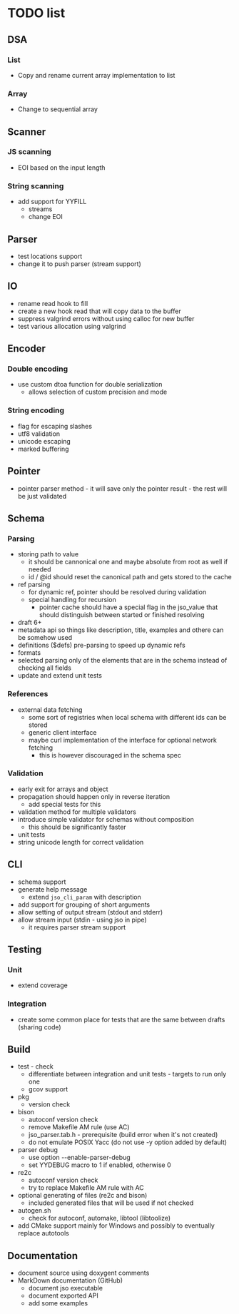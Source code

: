 # TODO list

## DSA

### List
- Copy and rename current array implementation to list

### Array
- Change to sequential array


## Scanner

### JS scanning
- EOI based on the input length

### String scanning
- add support for YYFILL
  - streams
  - change EOI


## Parser
- test locations support
- change it to push parser (stream support)


## IO
- rename read hook to fill
- create a new hook read that will copy data to the buffer
- suppress valgrind errors without using calloc for new buffer
- test various allocation using valgrind


## Encoder

### Double encoding
- use custom dtoa function for double serialization
  - allows selection of custom precision and mode

### String encoding
- flag for escaping slashes
- utf8 validation
- unicode escaping
- marked buffering


## Pointer

- pointer parser method - it will save only the pointer result - the rest will be just validated


## Schema

### Parsing
- storing path to value
  - it should be cannonical one and maybe absolute from root as well if needed
  - id / @id should reset the canonical path and gets stored to the cache
- ref parsing
  - for dynamic ref, pointer should be resolved during validation
  - special handling for recursion
    - pointer cache should have a special flag in the jso_value that should distinguish between started or finished resolving
- draft 6+
- metadata api so things like description, title, examples and othere can be somehow used
- definitions ($defs) pre-parsing to speed up dynamic refs
- formats
- selected parsing only of the elements that are in the schema instead of checking all fields
- update and extend unit tests

### References

- external data fetching
  - some sort of registries when local schema with different ids can be stored
  - generic client interface
  - maybe curl implementation of the interface for optional network fetching
    - this is however discouraged in the schema spec

### Validation

- early exit for arrays and object
- propagation should happen only in reverse iteration
  - add special tests for this
- validation method for multiple validators
- introduce simple validator for schemas without composition
  - this should be significantly faster
- unit tests
- string unicode length for correct validation

## CLI

- schema support
- generate help message
  - extend `jso_cli_param` with description
- add support for grouping of short arguments
- allow setting of output stream (stdout and stderr)
- allow stream input (stdin - using jso in pipe)
  - it requires parser stream support

## Testing

### Unit
- extend coverage

### Integration
- create some common place for tests that are the same between drafts (sharing code)

## Build
- test - check
  - differentiate between integration and unit tests - targets to run only one
  - gcov support
- pkg
  - version check
- bison
  - autoconf version check
  - remove Makefile AM rule (use AC)
  - jso_parser.tab.h - prerequisite (build error when it's not created)
  - do not emulate POSIX Yacc (do not use -y option added by default)
- parser debug
  - use option --enable-parser-debug
  - set YYDEBUG macro to 1 if enabled, otherwise 0
- re2c
  - autoconf version check
  - try to replace Makefile AM rule with AC
- optional generating of files (re2c and bison)
  - included generated files that will be used if not checked
- autogen.sh
  - check for autoconf, automake, libtool (libtoolize)
- add CMake support mainly for Windows and possibly to eventually replace autotools

## Documentation
- document source using doxygent comments
- MarkDown documentation (GitHub)
  - document jso executable
  - document exported API
  - add some examples
